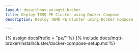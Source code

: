 ```yaml
---
layout: docwithnav-pe-mqtt-broker
title: Deploy TBMQ PE Cluster using Docker Compose
description: Deploy TBMQ PE Cluster using Docker Compose

---
```


{% assign docsPrefix = "pe/" %}
{% include docs/mqtt-broker/install/cluster/docker-compose-setup.md %}
